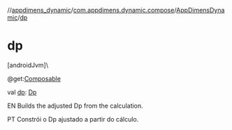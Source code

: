 //[appdimens_dynamic](../../../index.md)/[com.appdimens.dynamic.compose](../index.md)/[AppDimensDynamic](index.md)/[dp](dp.md)

# dp

[androidJvm]\

@get:[Composable](https://developer.android.com/reference/kotlin/androidx/compose/runtime/Composable.html)

val [dp](dp.md): [Dp](https://developer.android.com/reference/kotlin/androidx/compose/ui/unit/Dp.html)

EN Builds the adjusted Dp from the calculation.

PT Constrói o Dp ajustado a partir do cálculo.